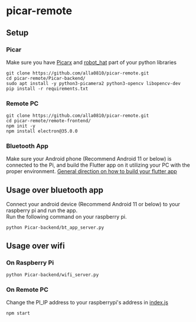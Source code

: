 # picar-remote

## Setup 

### Picar

Make sure you have [Picarx](https://github.com/sunfounder/picar-x) and [robot_hat](https://github.com/sunfounder/robot-hat) part of your python libraries
```
git clone https://github.com/alla0810/picar-remote.git
cd picar-remote/Picar-backend/
sudo apt install -y python3-picamera2 python3-opencv libopencv-dev
pip install -r requirements.txt
```

### Remote PC

```
git clone https://github.com/alla0810/picar-remote.git
cd picar-remote/remote-frontend/
npm init -y
npm install electron@35.0.0
```

### Bluetooth App
Make sure your Android phone (Recommend Android 11 or below) is connected to the Pi, and build the Flutter app on it utilizing your PC with the proper environment.
[General direction on how to build your flutter app](https://github.com/Saurabhdarekar/Flutter-app/blob/main/README.md)


## Usage over bluetooth app
Connect your android device (Recommend Android 11 or below) to your raspberry pi and run the app.  
Run the following command on your raspberry pi.
```
python Picar-backend/bt_app_server.py
```

## Usage over wifi

### On Raspberry Pi
```
python Picar-backend/wifi_server.py
```

### On Remote PC
Change the PI_IP address to your raspberrypi's address in [index.js](/remote-frontend/index.js)
```
npm start
```